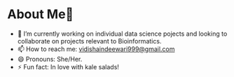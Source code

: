 # About Me👋

- 🔭 I’m currently working on individual data science pojects and looking to collaborate on projects relevant to Bioinformatics.
- 📫 How to reach me: vidishaindeewari999@gmail.com
- 😄 Pronouns: She/Her.
- ⚡ Fun fact: In love with kale salads!
